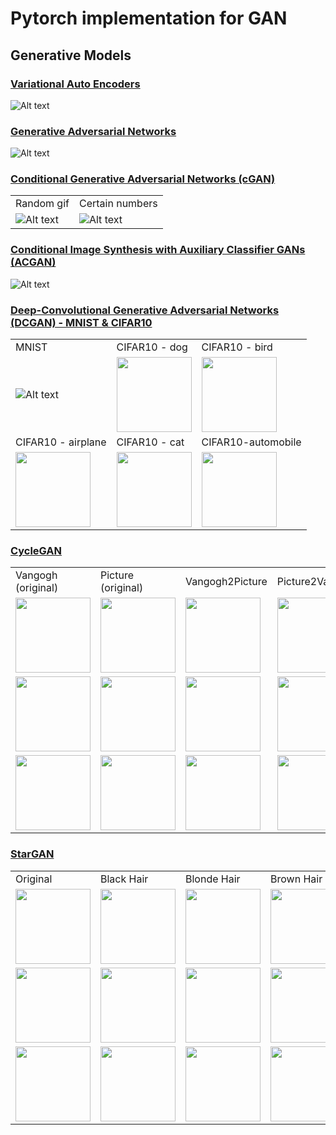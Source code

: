 Pytorch implementation for GAN
===================================================


## Generative Models

### [Variational Auto Encoders](https://github.com/leebebeto/pytorch-implementation/blob/master/GAN/VAE/main.py)

![Alt text](https://github.com/leebebeto/pytorch-implementation/blob/master/GAN/VAE/result.gif)

### [Generative Adversarial Networks](https://github.com/leebebeto/pytorch-implementation/blob/master/GAN/GAN/main.py)

![Alt text](https://github.com/leebebeto/pytorch-implementation/blob/master/GAN/GAN/result.gif)


### [Conditional Generative Adversarial Networks (cGAN)](https://github.com/leebebeto/pytorch-implementation/blob/master/GAN/CGAN/main.py)

|   |   |
|---|---|
| Random gif | Certain numbers | 
| ![Alt text](https://github.com/leebebeto/pytorch-implementation/blob/master/GAN/CGAN/result.gif) |  ![Alt text](https://github.com/leebebeto/pytorch-implementation/blob/master/GAN/CGAN/final-test-image.png) |


### [Conditional Image Synthesis with Auxiliary Classifier GANs (ACGAN)](https://github.com/leebebeto/pytorch-implementation/blob/master/GAN/ACGAN/main.py)

![Alt text](https://github.com/leebebeto/pytorch-implementation/blob/master/GAN/ACGAN/result.gif) 



<!-- Condition: giving certain numbers as conditions -->



### [Deep-Convolutional Generative Adversarial Networks (DCGAN) - MNIST & CIFAR10](https://github.com/leebebeto/pytorch-implementation/blob/master/GAN/DCGAN/main_cifar.py)

|   |   |   |
|---|---|---|
|  MNIST  |  CIFAR10 - dog  |  CIFAR10 - bird  |
| ![Alt text](https://github.com/leebebeto/pytorch-implementation/blob/master/GAN/DCGAN/result.gif) |  <img src="https://github.com/leebebeto/pytorch-implementation/blob/master/GAN/DCGAN/dog.png" width=120> |  <img src="https://github.com/leebebeto/pytorch-implementation/blob/master/GAN/DCGAN/bird.png" width=120> | 
| CIFAR10 - airplane  |  CIFAR10 - cat  | CIFAR10-automobile  | 
|<img src="https://github.com/leebebeto/pytorch-implementation/blob/master/GAN/DCGAN/airplane.png" width=120> | <img src="https://github.com/leebebeto/pytorch-implementation/blob/master/GAN/DCGAN/cat.png" width=120> | <img src="https://github.com/leebebeto/pytorch-implementation/blob/master/GAN/DCGAN/automobile.png" width=120> |


### [CycleGAN](https://github.com/leebebeto/pytorch-implementation/blob/master/GAN/CycleGAN/main.py)

|   |   |   |   | 
|---|---|---|---|
|  Vangogh (original)  |  Picture (original)  |  Vangogh2Picture  |  Picture2Vangogh  | 
|  <img src="https://github.com/leebebeto/pytorch-implementation/blob/master/GAN/CycleGAN/van_1.png" width=120> |  <img src="https://github.com/leebebeto/pytorch-implementation/blob/master/GAN/CycleGAN/pic_1.png" width=120> |  <img src="https://github.com/leebebeto/pytorch-implementation/blob/master/GAN/CycleGAN/van2pic_1.png" width=120> | <img src="https://github.com/leebebeto/pytorch-implementation/blob/master/GAN/CycleGAN/pic2van_1.png" width=120>|
|<img src="https://github.com/leebebeto/pytorch-implementation/blob/master/GAN/CycleGAN/van_2.png" width=120> |  <img src="https://github.com/leebebeto/pytorch-implementation/blob/master/GAN/CycleGAN/pic_2.png" width=120> |  <img src="https://github.com/leebebeto/pytorch-implementation/blob/master/GAN/CycleGAN/van2pic_2.png" width=120> | <img src="https://github.com/leebebeto/pytorch-implementation/blob/master/GAN/CycleGAN/pic2van_2.png" width=120> |
|<img src="https://github.com/leebebeto/pytorch-implementation/blob/master/GAN/CycleGAN/van_3.png" width=120> |  <img src="https://github.com/leebebeto/pytorch-implementation/blob/master/GAN/CycleGAN/pic_3.png" width=120> |  <img src="https://github.com/leebebeto/pytorch-implementation/blob/master/GAN/CycleGAN/van2pic_3.png" width=120> | <img src="https://github.com/leebebeto/pytorch-implementation/blob/master/GAN/CycleGAN/pic2van_3.png" width=120> |




### [StarGAN](https://github.com/leebebeto/pytorch-implementation/blob/master/GAN/StarGAN/main.py)

|   |   |   |   |   |   | 
|---|---|---|---|---|---|
|  Original  |  Black Hair  |  Blonde Hair  |  Brown Hair  |  Male  |  Young  |   
|  <img src="https://github.com/leebebeto/pytorch-implementation/blob/master/GAN/CycleGAN/van_1.png" width=120> |  <img src="https://github.com/leebebeto/pytorch-implementation/blob/master/GAN/CycleGAN/pic_1.png" width=120> |  <img src="https://github.com/leebebeto/pytorch-implementation/blob/master/GAN/CycleGAN/van2pic_1.png" width=120> | <img src="https://github.com/leebebeto/pytorch-implementation/blob/master/GAN/CycleGAN/pic2van_1.png" width=120>| <img src="https://github.com/leebebeto/pytorch-implementation/blob/master/GAN/CycleGAN/pic2van_1.png" width=120>| <img src="https://github.com/leebebeto/pytorch-implementation/blob/master/GAN/CycleGAN/pic2van_1.png" width=120>| 
|  <img src="https://github.com/leebebeto/pytorch-implementation/blob/master/GAN/CycleGAN/van_1.png" width=120> |  <img src="https://github.com/leebebeto/pytorch-implementation/blob/master/GAN/CycleGAN/pic_1.png" width=120> |  <img src="https://github.com/leebebeto/pytorch-implementation/blob/master/GAN/CycleGAN/van2pic_1.png" width=120> | <img src="https://github.com/leebebeto/pytorch-implementation/blob/master/GAN/CycleGAN/pic2van_1.png" width=120>| <img src="https://github.com/leebebeto/pytorch-implementation/blob/master/GAN/CycleGAN/pic2van_1.png" width=120>| <img src="https://github.com/leebebeto/pytorch-implementation/blob/master/GAN/CycleGAN/pic2van_1.png" width=120>| 
|  <img src="https://github.com/leebebeto/pytorch-implementation/blob/master/GAN/CycleGAN/van_1.png" width=120> |  <img src="https://github.com/leebebeto/pytorch-implementation/blob/master/GAN/CycleGAN/pic_1.png" width=120> |  <img src="https://github.com/leebebeto/pytorch-implementation/blob/master/GAN/CycleGAN/van2pic_1.png" width=120> | <img src="https://github.com/leebebeto/pytorch-implementation/blob/master/GAN/CycleGAN/pic2van_1.png" width=120>| <img src="https://github.com/leebebeto/pytorch-implementation/blob/master/GAN/CycleGAN/pic2van_1.png" width=120>| <img src="https://github.com/leebebeto/pytorch-implementation/blob/master/GAN/CycleGAN/pic2van_1.png" width=120>| 




